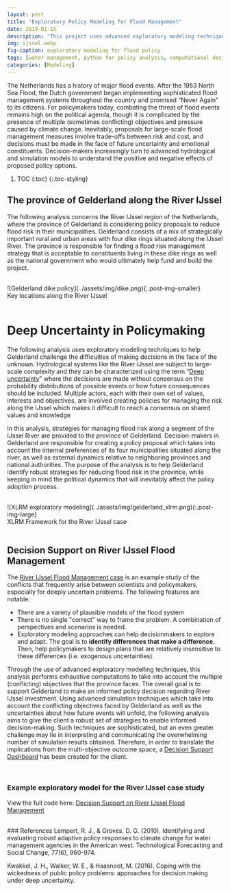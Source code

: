 ```yaml
---
layout: post
title: "Exploratory Policy Modeling for Flood Management"
date: 2019-01-15
description: "This project uses advanced exploratory modeling techniques to provide policy support on a water management case study."
img: ijssel.webp
fig-caption: exploratory modeling for flood policy
tags: [water management, python for policy analysis, computational decision support, ema workbench, exploratory model]
categories: [Modeling]
---
```

The Netherlands has a history of major flood events. After the 1953 North Sea Flood, the Dutch government began implementing sophisticated flood management systems throughout the country and promised “Never Again” to its citizens. For policymakers today, combating the threat of flood events remains high on the political agenda, though it is complicated by the presence of multiple (sometimes conflicting) objectives and pressure caused by climate change. Inevitably, proposals for large-scale flood management measures involve trade-offs between risk and cost, and decisions must be made in the face of future uncertainty and emotional constituents. Decision-makers increasingly turn to advanced hydrological and simulation models to understand the positive and negative effects of proposed policy options.

1. TOC
{:toc}
{:.toc-styling}


## The province of Gelderland along the River IJssel
The following analysis concerns the River IJssel region of the Netherlands, where the province of Gelderland is considering policy proposals to reduce flood risk in their municipalities. Gelderland consists of a mix of strategically important rural and urban areas with four dike rings situated along the IJssel River. The province is responsible for finding a flood risk management strategy that is acceptable to constituents living in these dike rings as well as the national government who would ultimately help fund and build the project.

<br>
![Gelderland dike policy](../assets/img/dike.png){:.post-img-smaller}
<div class ="post-img-caption">
Key locations along the River IJssel
</div>
<br>

# Deep Uncertainty in Policymaking
The following analysis uses exploratory modeling techniques  to help Gelderland challenge the difficulties of making decisions in the face of the unknown. Hydrological systems like the River IJssel are subject to large-scale complexity and they can be characterized using the term “[Deep uncertainty](https://www.sciencedirect.com/science/article/pii/S1364815212003131)” where the decisions are made without consensus on the probability distributions of possible events or how future consequences should be included. Multiple actors, each with their own set of values, interests and objectives, are involved creating policies for managing the risk along the IJssel which makes it difficult to reach a consensus on shared values and knowledge


In this analysis, strategies for managing flood risk along a segment of the IJssel River are provided to the province of Gelderland. Decision-makers in Gelderland are responsible for creating a policy proposal which takes into account the internal preferences of its four municipalities situated along the river, as well as external dynamics relative to neighboring provinces and national authorities. The purpose of the analysis is to help Gelderland identify robust strategies for reducing flood risk in the province, while keeping in mind the political dynamics that will inevitably affect the policy adoption process.

<br>
![XLRM exploratory modeling](../assets/img/gelderland_xlrm.png){:.post-img-large}
<div class ="post-img-caption">
XLRM Framework for the River IJssel case
</div>
<br>

## Decision Support on River IJssel Flood Management
The [River IJssel Flood Management case](https://www.mdpi.com/2076-3263/8/6/224/htm) is an example study of the conflicts that frequently arise between scientists and policymakers, especially for deeply uncertain problems. The following features are notable:
* There are a variety of plausible models of the flood system
* There is no single "correct" way to frame the problem. A combination of perspectives and scenarios is needed.
* Exploratory modeling approaches can help decisionmakers to explore and adapt. The goal is to **identify differences that make a difference**. Then, help policymakers to design plans that are relatively insensitive to these differences (i.e. exogenous uncertainties).


Through the use of advanced exploratory modelling techniques, this analysis performs exhaustive computations to take into account the multiple (conflicting) objectives that the province faces. The overall goal is to support Gelderland to make an informed policy decision regarding River IJssel investment. Using advanced simulation techniques which take into account the conflicting objectives faced by Gelderland as well as the uncertainties about how future events will unfold, the following analysis aims to give the client a robust set of strategies to enable informed decision-making. Such techniques are sophisticated, but an even greater challenge may lie in interpreting and communicating the overwhelming number of simulation results obtained. Therefore, in order to translate the implications from the multi-objective outcome space, a [Decision Support Dashboard](https://plot.ly/~SMGross/32/dike-increases-under-the-super-safe-policy-rfr-under-the-super-safe-policy-ews-u/ ) has been created for the client.

<br>

### Example exploratory model for the River IJssel case study
View the full code here: [Decision Support on River IJssel Flood Management](https://github.com/shannongross/Model-Based-Decision-Making)


<br>
### References
Lempert, R. J., & Groves, D. G. (2010). Identifying and evaluating robust adaptive policy responses to climate change for water management agencies in the American west. Technological Forecasting and Social Change, 77(6), 960-974.

Kwakkel, J. H., Walker, W. E., & Haasnoot, M. (2016). Coping with the wickedness of public policy problems: approaches for decision making under deep uncertainty.
